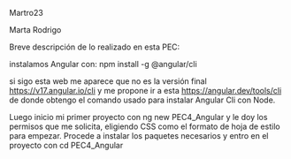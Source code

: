 Martro23

Marta Rodrigo

Breve descripción de lo realizado en esta PEC:

instalamos Angular con: 
npm install -g @angular/cli

si sigo esta web me aparece que no es la versión final https://v17.angular.io/cli y me propone ir a esta https://angular.dev/tools/cli de donde obtengo el comando usado para instalar Angular Cli con Node.

Luego inicio mi primer proyecto con ng new PEC4_Angular  y le doy los permisos que me solicita, eligiendo CSS como el formato de hoja de estilo para empezar. Procede a instalar los paquetes necesarios y entro en el proyecto con cd PEC4_Angular


